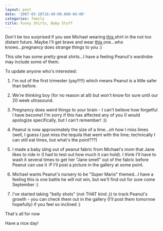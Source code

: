 ```yaml
---
layout: post
date: '2007-03-28T16:40:00.000-04:00'
categories: family
title: Funny Shirts, Baby Stuff
---
```


Don't be too surprised if you see Michael wearing [this ](http://images.cafepress.com/product/64018299v4_240x240_Front.jpg")shirt in the not too distant future.  Maybe I'll get brave and wear [this ](http://www.cafepress.com/buy/pregnancy/-/pv_design_details/pg_3/id_11805952/opt_/fpt_/c_360/")one...who knows...pregnancy does strange things to you :)

This site has some pretty great shirts...I have a feeling Peanut's wardrobe may include some of them.

To update anyone who's interested:

1. I'm out of the first trimester (yay!!!!!) which means Peanut is a little safer than before.

2. We're thinking boy (for no reason at all) but won't know for sure until our 20 week ultrasound.

3. Pregnancy does weird things to your brain - I can't believe how forgetful I have become!  I'm sorry if this has affected any of you (I would apologize specifically, but I can't remember! :))

4. Peanut is now approximately the size of a lime...oh how I miss limes (well, I guess I just miss the tequila that went with the lime; technically I can still eat limes, but what's the point???)

5. I made a baby sling out of peanut fabric from Michael's mom that Jane likes to ride in (I had to test out how much it can hold).  I think I'll have to wash it several times to get her "Jane smell" out of the fabric before Peanut can use it :P I'll post a picture in the gallery at some point.

6. Michael wants Peanut's nursery to be "Super Mario" themed...I have a feeling this is one battle he will not win, but we'll find out for sure come September :)

7. I've started taking "belly shots" (not THAT kind ;)) to track Peanut's growth - you can check them out in the gallery (I'll post them tomorrow hopefully) if you feel so inclined :)

That's all for now

Have a nice day!